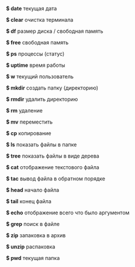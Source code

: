 **$ date** текущая дата

**$ clear** очистка терминала

**$ df** размер диска / свободная память

**$ free** свободная память

**$ ps** процессы (статус)

**$ uptime** время работы

**$ w** текущий пользователь

**$ mkdir** создать папку (директорию)

**$ rmdir** удалить директорию

**$ rm** удаление

**$ mv** переместить

**$ cp** копирование

**$ ls** показать файлы в папке

**$ tree** показать файлы в виде дерева

**$ cat** отображение текстового файла

**$ tac** вывод файла в обратном порядке

**$ head** начало файла

**$ tail** конец файла

**$ echo** отображение всего что было аргументом

**$ grep** поиск в файле

**$ zip** запаковка в архив

**$ unzip** распаковка

**$ pwd** текущая папка
